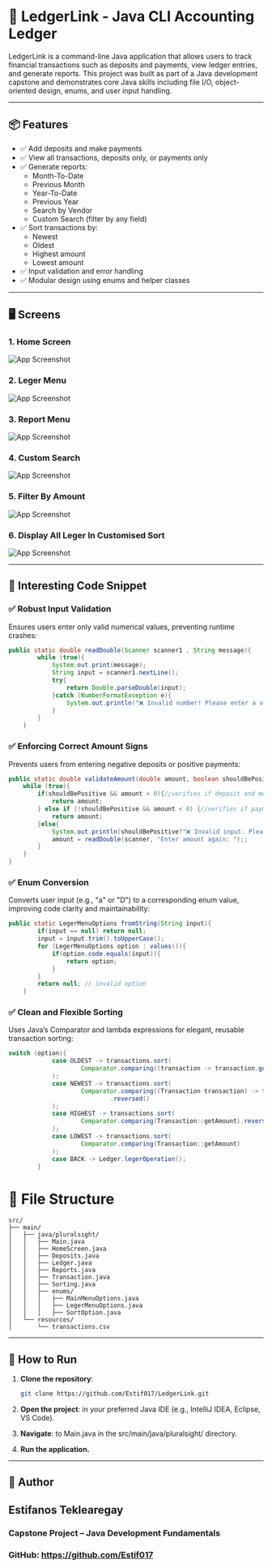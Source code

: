 
# 💼 LedgerLink - Java CLI Accounting Ledger

LedgerLink is a command-line Java application that allows users to track financial transactions such as deposits and payments, view ledger entries, and generate reports. This project was built as part of a Java development capstone and demonstrates core Java skills including file I/O, object-oriented design, enums, and user input handling.

---


## 📦 Features

- ✅ Add deposits and make payments
- ✅ View all transactions, deposits only, or payments only
- ✅ Generate reports:
    - Month-To-Date
    - Previous Month
    - Year-To-Date
    - Previous Year
    - Search by Vendor
    - Custom Search (filter by any field)
- ✅ Sort transactions by:
    - Newest
    - Oldest
    - Highest amount
    - Lowest amount
- ✅ Input validation and error handling
- ✅ Modular design using enums and helper classes
---

## 🖥️ Screens

### 1. Home Screen
![App Screenshot](src/Homepage.png)

### 2. Leger Menu
![App Screenshot](src/LegerMenu.png)

### 3. Report Menu
![App Screenshot](src/ReportMenu.png)

### 4. Custom Search
![App Screenshot](src/CustomSearch.png)

### 5. Filter By Amount
![App Screenshot](src/FilterByAmount.png)

### 6. Display All Leger In Customised Sort
![App Screenshot](src/DisplayAllAndSort.png)

---

## 🧠 Interesting Code Snippet

### ✅ Robust Input Validation

Ensures users enter only valid numerical values, preventing runtime crashes:

```java
public static double readDouble(Scanner scanner1 , String message){
        while (true){
            System.out.print(message);
            String input = scanner1.nextLine();
            try{
                return Double.parseDouble(input);
            }catch (NumberFormatException e){
                System.out.println("❌ Invalid number! Please enter a valid value.");
            }
        }
    }
   ```
### ✅ Enforcing Correct Amount Signs

Prevents users from entering negative deposits or positive payments:
```java
public static double validateAmount(double amount, boolean shouldBePositive){
    while (true){
        if(shouldBePositive && amount > 0){//verifies if deposit and mount is not negative
            return amount;
        } else if (!shouldBePositive && amount < 0) {//verifies if payment and amount is not positive
            return amount;
        }else{
            System.out.println(shouldBePositive?"❌ Invalid input. Please enter a positive amount. ":"❌ Invalid input. Please enter a negative amount. ");
            amount = readDouble(scanner, "Enter amount again: ");;
        }
    }
}
```
### ✅ Enum Conversion
Converts user input (e.g., "a" or "D") to a corresponding enum value, improving code clarity and maintainability:

```java
public static LegerMenuOptions fromString(String input){
        if(input == null) return null;
        input = input.trim().toUpperCase();
        for (LegerMenuOptions option : values()){
            if(option.code.equals(input)){
                return option;
            }
        }
        return null; // invalid option
    }
```
### ✅ Clean and Flexible Sorting
Uses Java’s Comparator and lambda expressions for elegant, reusable transaction sorting:

```java
switch (option){
            case OLDEST -> transactions.sort(
                    Comparator.comparing((transaction -> transaction.getDate().atTime(transaction.getTime())))
            );
            case NEWEST -> transactions.sort(
                    Comparator.comparing((Transaction transaction) -> transaction.getDate().atTime(transaction.getTime()))
                            .reversed()
            );
            case HIGHEST -> transactions.sort(
                    Comparator.comparing(Transaction::getAmount).reversed()
            );
            case LOWEST -> transactions.sort(
                    Comparator.comparing(Transaction::getAmount)
            );
            case BACK -> Ledger.legerOperation();
        }
```

# 📁 File Structure
```text
src/
├── main/
│   ├── java/pluralsight/
│   │   ├── Main.java
│   │   ├── HomeScreen.java
│   │   ├── Deposits.java
│   │   ├── Ledger.java
│   │   ├── Reports.java
│   │   ├── Transaction.java
│   │   ├── Sorting.java
│   │   ├── enums/
│   │   │   ├── MainMenuOptions.java
│   │   │   ├── LegerMenuOptions.java
│   │   │   ├── SortOption.java
│   └── resources/
│       └── transactions.csv
```

---

## 🚀 How to Run

1. **Clone the repository**:
   ```bash
   git clone https://github.com/Estif017/LedgerLink.git
    ```

2. **Open the project**: in your preferred Java IDE (e.g., IntelliJ IDEA, Eclipse, VS Code).
3. **Navigate**: to Main.java in the src/main/java/pluralsight/ directory.
4. **Run the application.**

---

## 🙌 Author
## Estifanos Teklearegay
### Capstone Project – Java Development Fundamentals
### GitHub: https://github.com/Estif017
